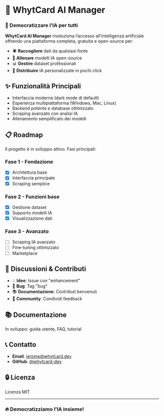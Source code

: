 # 🚀 WhytCard AI Manager

### 🤖 Democratizzare l’IA per tutti

**WhytCard AI Manager** rivoluziona l’accesso all’intelligenza artificiale offrendo una piattaforma completa, gratuita e open-source per:

- 🕷️ **Raccogliere** dati da qualsiasi fonte
- 🤖 **Allenare** modelli IA open-source
- 📊 **Gestire** dataset professionali
- 🚀 **Distribuire** IA personalizzate in pochi click

## ✨ Funzionalità Principali

- Interfaccia moderna (dark mode di default)
- Esperienza multipiattaforma (Windows, Mac, Linux)
- Backend potente e database ottimizzato
- Scraping avanzato con analisi IA
- Allenamento semplificato dei modelli

## 📋 Roadmap

Il progetto è in sviluppo attivo. Fasi principali:

### Fase 1 - Fondazione
- [x] Architettura base
- [x] Interfaccia principale
- [x] Scraping semplice

### Fase 2 - Funzioni base
- [x] Gestione dataset
- [x] Supporto modelli IA
- [x] Visualizzazione dati

### Fase 3 - Avanzato
- [ ] Scraping IA avanzato
- [ ] Fine-tuning ottimizzato
- [ ] Marketplace

## 💬 Discussioni & Contributi

- 💡 **Idee**: Issue con "enhancement"
- 🐛 **Bug**: Tag "bug"
- 📚 **Documentazione**: Contributi benvenuti
- 🤝 **Community**: Condividi feedback

## 📚 Documentazione

In sviluppo: guida utente, FAQ, tutorial

## 📞 Contatto

- **Email**: jerome@whytcard.dev
- **GitHub**: [@whytcard-dev](https://github.com/whytcard-dev)

## 🔒 Licenza

Licenza MIT

---

### 🔥 Democratizziamo l’IA insieme!
